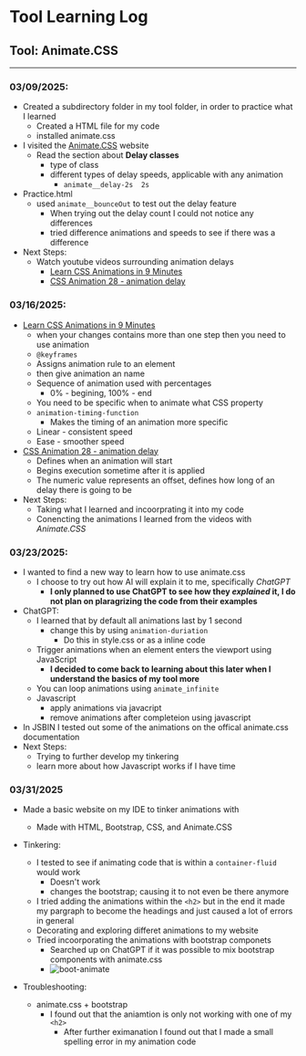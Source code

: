 # Tool Learning Log

## Tool: **Animate.CSS**

---

### 03/09/2025:
* Created a subdirectory folder in my tool folder, in order to practice what I learned
  * Created a HTML file for my code
  * installed animate.css
* I visited the [Animate.CSS](https://animate.style/) website
  * Read the section about **Delay classes**
    * type of class
    * different types of delay speeds, applicable with any animation
      * `animate__delay-2s	2s`
* Practice.html
  * used `animate__bounceOut` to test out the delay feature
    * When trying out the delay count I could not notice any differences
    * tried difference animations and speeds to see if there was a difference
* Next Steps:
  * Watch youtube videos surrounding animation delays
    * [Learn CSS Animations in 9 Minutes](https://www.youtube.com/watch?v=z2LQYsZhsFw&ab_channel=Coding2GO)
    * [CSS Animation 28 - animation delay](https://www.youtube.com/watch?v=8RrTJY_z36c&ab_channel=VirtualAddiction)

### 03/16/2025:
* [Learn CSS Animations in 9 Minutes](https://www.youtube.com/watch?v=z2LQYsZhsFw&ab_channel=Coding2GO)
  * when your changes contains more than one step then you need to use animation
  * `@keyframes`
   * Assigns animation rule to an element
   * then give animation an name 
  * Sequence of animation used with percentages
    * 0% - begining, 100% - end
  * You need to be specific when to animate what CSS property
  * `animation-timing-function`
    * Makes the timing of an animation more specific
  * Linear - consistent speed
  * Ease - smoother speed
* [CSS Animation 28 - animation delay](https://www.youtube.com/watch?v=8RrTJY_z36c&ab_channel=VirtualAddiction)
  *  Defines when an animation will start
  * Begins execution sometime after it is applied
  * The numeric value represents an offset, defines how long of an delay there is going to be
* Next Steps:
  * Taking what I learned and incoorprating it into my code
  * Conencting the animations I learned from the videos with _Animate.CSS_

 ### 03/23/2025:
* I wanted to find a new way to learn how to use animate.css
  * I choose to try out how AI will explain it to me, specifically _ChatGPT_
    * **I only planned to use ChatGPT to see how they _explained_ it, I do not plan on plaragrizing the code from their examples**
* ChatGPT:
  * I learned that by default all animations last by 1 second
    * change this by using `animation-duriation`
      * Do this in style.css or as a inline code
  * Trigger animations when an element enters the viewport using JavaScript
    * **I decided to come back to learning about this later when I understand the basics of my tool more**
  * You can loop animations using `animate_infinite`
  * Javascript
    * apply animations via javacript
    * remove animations after completeion using javascript
* In JSBIN I tested out some of the animations on the offical animate.css documentation
* Next Steps:
  * Trying to further develop my tinkering
  * learn more about how Javascript works if I have time
 
### 03/31/2025
* Made a basic website on my IDE to tinker animations with
  *  Made with HTML, Bootstrap, CSS, and Animate.CSS
* Tinkering:
  * I tested to see if animating code that is within a `container-fluid` would work
    * Doesn't work
    * changes the bootstrap; causing it to not even be there anymore
  * I tried adding the animations within the `<h2>` but in the end it made my pargraph to become the headings and just caused a lot of errors in general
  * Decorating and exploring differet animations to my website
  * Tried incoorporating the animations with bootstrap componets
    * Searched up on ChatGPT if it was possible to mix bootstrap components with animate.css
    * ![boot-animate](https://github.com/user-attachments/assets/4839a3f0-7dd9-4011-a06e-89bf4bc6957d)

* Troubleshooting:
  * animate.css + bootstrap
    * I found out that the aniamtion is only not working with one of my `<h2>`
      * After further eximanation I found out that I made a small spelling error in my animation code
   


<!--
* Links you used today (websites, videos, etc)
* Things you tried, progress you made, etc
* Challenges, a-ha moments, etc
* Questions you still have
* What you're going to try next
-->

